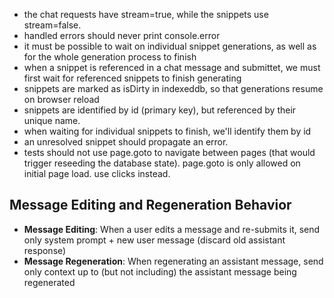 - the chat requests have stream=true, while the snippets use stream=false.
- handled errors should never print console.error
- it must be possible to wait on individual snippet generations, as well as for the whole generation process to finish
- when a snippet is referenced in a chat message and submittet, we must first wait for referenced snippets to finish generating
- snippets are marked as isDirty in indexeddb, so that generations resume on browser reload
- snippets are identified by id (primary key), but referenced by their unique name.
- when waiting for individual snippets to finish, we'll identify them by id
- an unresolved snippet should propagate an error.
- tests should not use page.goto to navigate between pages (that would trigger reseeding the database state). page.goto is only allowed on initial page load. use clicks instead.

## Message Editing and Regeneration Behavior

- **Message Editing**: When a user edits a message and re-submits it, send only system prompt + new user message (discard old assistant response)
- **Message Regeneration**: When regenerating an assistant message, send only context up to (but not including) the assistant message being regenerated
